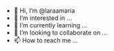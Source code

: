 - 👋 Hi, I’m @laraamaria
- 👀 I’m interested in ...
- 🌱 I’m currently learning ...
- 💞️ I’m looking to collaborate on ...
- 📫 How to reach me ...

<!---
laraamaria/laraamaria is a ✨ special ✨ repository because its `README.md` (this file) appears on your GitHub profile.
You can click the Preview link to take a look at your changes.
--->

